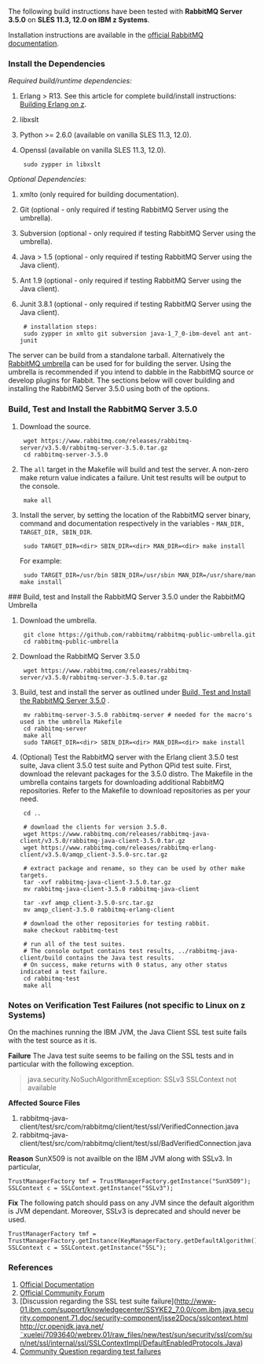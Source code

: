 The following build instructions have been tested with **RabbitMQ Server 3.5.0** on **SLES 11.3, 12.0 on IBM z Systems**.

Installation instructions are available in the [official RabbitMQ documentation](https://www.rabbitmq.com/build-server.html).

### Install the Dependencies

_Required build/runtime dependencies:_

1. Erlang > R13. See this article for complete build/install instructions: [Building Erlang on z](https://github.com/linux-on-ibm-z/docs/wiki/Building-Erlang-on-SLES12).

2. libxslt

3. Python >= 2.6.0 (available on vanilla SLES 11.3, 12.0).

4. Openssl (available on vanilla SLES 11.3, 12.0).

        sudo zypper in libxslt

_Optional Dependencies:_

1. xmlto (only required for building documentation).

2. Git (optional - only required if testing RabbitMQ Server using the umbrella).

3. Subversion (optional - only required if testing RabbitMQ Server using the umbrella).

4. Java > 1.5 (optional - only required if testing RabbitMQ Server using the Java client).

5. Ant 1.9 (optional - only required if testing RabbitMQ Server using the Java client).

6. Junit 3.8.1 (optional - only required if testing RabbitMQ Server using the Java client).

        # installation steps:
        sudo zypper in xmlto git subversion java-1_7_0-ibm-devel ant ant-junit


The server can be build from a standalone tarball. Alternatively the [RabbitMQ umbrella](https://www.rabbitmq.com/plugin-development.html) can be used for for building the server. Using the umbrella is recommended if you intend to dabble in the RabbitMQ source or develop plugins for Rabbit. The sections below will cover building and installing the RabbitMQ Server 3.5.0 using both of the options.

### Build, Test and Install the RabbitMQ Server 3.5.0

1. Download the source.

        wget https://www.rabbitmq.com/releases/rabbitmq-server/v3.5.0/rabbitmq-server-3.5.0.tar.gz
        cd rabbitmq-server-3.5.0

2. The `all` target in the Makefile will build and test the server. A non-zero make return value indicates a failure. Unit test results will be output to the console.

        make all

3. Install the server, by setting the location of the RabbitMQ server binary, command and documentation respectively in the variables - `MAN_DIR, TARGET_DIR, SBIN_DIR`.

        sudo TARGET_DIR=<dir> SBIN_DIR=<dir> MAN_DIR=<dir> make install

    For example:

        sudo TARGET_DIR=/usr/bin SBIN_DIR=/usr/sbin MAN_DIR=/usr/share/man make install

<a name="build" />
### Build, test and Install the RabbitMQ Server 3.5.0 under the RabbitMQ Umbrella

1. Download the umbrella.

        git clone https://github.com/rabbitmq/rabbitmq-public-umbrella.git
        cd rabbitmq-public-umbrella

2. Download the RabbitMQ Server 3.5.0

        wget https://www.rabbitmq.com/releases/rabbitmq-server/v3.5.0/rabbitmq-server-3.5.0.tar.gz

3. Build, test and install the server as outlined under [Build, Test and Install the RabbitMQ Server 3.5.0](#build) .

        mv rabbitmq-server-3.5.0 rabbitmq-server # needed for the macro's used in the umbrella Makefile
        cd rabbitmq-server
        make all
        sudo TARGET_DIR=<dir> SBIN_DIR=<dir> MAN_DIR=<dir> make install

4. (Optional) Test the RabbitMQ server with the Erlang client 3.5.0 test suite, Java client 3.5.0 test suite and Python QPid test suite.
First, download the relevant packages for the 3.5.0 distro. The Makefile in the umbrella contains targets for downloading additional RabbitMQ repositories. Refer to the Makefile to download repositories as per your need.

        cd ..

        # download the clients for version 3.5.0.
        wget https://www.rabbitmq.com/releases/rabbitmq-java-client/v3.5.0/rabbitmq-java-client-3.5.0.tar.gz
        wget https://www.rabbitmq.com/releases/rabbitmq-erlang-client/v3.5.0/amqp_client-3.5.0-src.tar.gz

        # extract package and rename, so they can be used by other make targets.
        tar -xvf rabbitmq-java-client-3.5.0.tar.gz
        mv rabbitmq-java-client-3.5.0 rabbitmq-java-client

        tar -xvf amqp_client-3.5.0-src.tar.gz
        mv amqp_client-3.5.0 rabbitmq-erlang-client

        # download the other repositories for testing rabbit.
        make checkout rabbitmq-test

        # run all of the test suites.
        # The console output contains test results, ../rabbitmq-java-client/build contains the Java test results.
        # On success, make returns with 0 status, any other status indicated a test failure.
        cd rabbitmq-test
        make all

### Notes on Verification Test Failures (not specific to Linux on z Systems)

On the machines running the IBM JVM, the Java Client SSL test suite fails with the test source as it is.

**Failure**
The Java test suite seems to be failing on the SSL tests and in particular with the following exception.
>java.security.NoSuchAlgorithmException: SSLv3 SSLContext not available

**Affected Source Files**

1. rabbitmq-java-client/test/src/com/rabbitmq/client/test/ssl/VerifiedConnection.java
2. rabbitmq-java-client/test/src/com/rabbitmq/client/test/ssl/BadVerifiedConnection.java

**Reason**
SunX509 is not availble on the IBM JVM along with SSLv3. In particular,

    TrustManagerFactory tmf = TrustManagerFactory.getInstance("SunX509");
    SSLContext c = SSLContext.getInstance("SSLv3");

**Fix**
The following patch should pass on any JVM since the default algorithm is JVM dependant. Moreover, SSLv3 is deprecated and should never be used.

    TrustManagerFactory tmf = TrustManagerFactory.getInstance(KeyManagerFactory.getDefaultAlgorithm());
    SSLContext c = SSLContext.getInstance("SSL");


### References

1. [Official Documentation](https://www.rabbitmq.com/build-server.html)
2. [Official Community Forum](https://groups.google.com/forum/#!topic/rabbitmq-users/)
3. [Discussion regarding the SSL test suite failure](http://www-01.ibm.com/support/knowledgecenter/SSYKE2_7.0.0/com.ibm.java.security.component.71.doc/security-component/jsse2Docs/sslcontext.html
http://cr.openjdk.java.net/˜xuelei/7093640/webrev.01/raw_files/new/test/sun/security/ssl/com/sun/net/ssl/internal/ssl/SSLContextImpl/DefaultEnabledProtocols.Java)
4. [Community Question regarding test failures](https://groups.google.com/forum/#!topic/rabbitmq-users/R7jTAm8z7dQ)